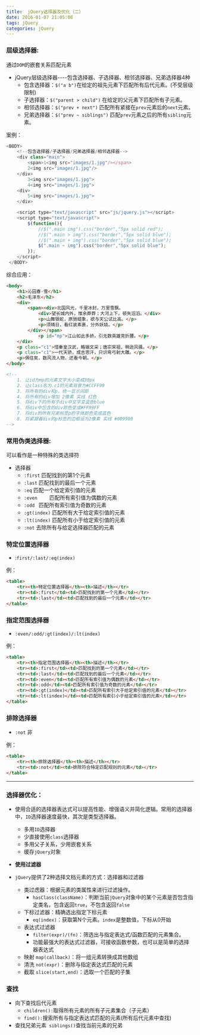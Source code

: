 ```yaml
---
title:  jQuery选择器及优化（二）
date: 2016-01-07 21:05:08
tags: jQuery
categories: jQuery
---
```


### 层级选择器:

通过`DOM`的嵌套关系匹配元素
<!--more-->
- jQuery层级选择器----包含选择器、子选择器、相邻选择器、兄弟选择器4种
	- 包含选择器：`$("a b")`在给定的祖先元素下匹配所有后代元素。(不受层级限制)
	- 子选择器：`$("parent > child")` 在给定的父元素下匹配所有子元素。
	- 相邻选择器：`$("prev + next")` 匹配所有紧接在`prev`元素后的`next`元素。
	- 兄弟选择器：`$("prev ~ siblings")` 匹配`prev`元素之后的所有`sibling`元素。


案例：

```javascript
<BODY>
	<!--包含选择器/子选择器/兄弟选择器/相邻选择器-->
	<div class="main">
		<span>1<img src="images/1.jpg"/></span>
		2<img src="images/1.jpg"/>
	</div>
		3<img src="images/1.jpg">
		4<img src="images/1.jpg">
	<div>
		5<img src="images/1.jpg">
	</div>

	<script type="text/javascript" src="js/jquery.js"></script>
	<script type="text/javascript">
		$(function(){
			//$(".main img").css("border","5px solid red");
			//$(".main > img").css("border","5px solid blue");
			//$(".main + img").css("border","5px solid blue");
			$(".main ~ img").css("border","5px solid blue");
		});
	</script>
 </BODY>
```

综合应用：

```html
<body>
	<h1>沁园春·雪</h1>
	<h2>毛泽东</h2>
	<div>
		<span><div>北国风光，千里冰封，万里雪飘。
			<div>望长城内外，惟余莽莽；大河上下，顿失滔滔。</div>
			<p>山舞银蛇，原驰蜡象，欲与天公试比高。</p>
			<p>须晴日，看红装素裹，分外妖娆。</p>
		</div></span>
			<p id="mp">江山如此多娇，引无数英雄竞折腰。</p>
	</div>
	<p class="c1">惜秦皇汉武，略输文采；唐宗宋祖，稍逊风骚。</p>
	<p class="c1">一代天骄，成吉思汗，只识弯弓射大雕。</p>
	<p>俱往矣，数风流人物，还看今朝。</p>
</body>

<!-- 
	1. 让id为mp的元素文字大小变成30px
	2. 让class名为.c1的元素背景为#CCFF99
	3. 将所有的div和p，统一显示间距
	4. 将所有的div增加 2像素 实线 红色
	5. 将div下的所有子div中文字变蓝色blue
	6. 将div中包含的div颜色变成#FF99FF
	7. 将div的所有兄弟标签p的字体颜色变成蓝色
	8. 将紧跟着div的p标签的边框设为2像素 实线 #009900 
-->

```

### 常用伪类选择器:

可以看作是一种特殊的类选择符

- 选择器		
	- `:first`	匹配找到的第1个元素
	- `:last`		匹配找到的最后一个元素
	- `:eq`		匹配一个给定索引值的元素
	- `:even	`	匹配所有索引值为偶数的元素
    - `:odd	`	匹配所有索引值为奇数的元素
    - `:gt(index)` 匹配所有大于给定索引值的元素
	- `:lt(index)`	匹配所有小于给定索引值的元素
	- `:not`		去除所有与给定选择器匹配的元素

### 特定位置选择器
- :`first/:last/:eq(index)`

例：

```html
<table>
	<tr><th>特定位置选择器</th><th>描述</th></tr>
	<tr><td>:first</td><td>匹配找到的第一个元素</td></tr>
	<tr><td>:last</td><td>匹配找到的最后一个元素</td></tr>
</table>
```

### 指定范围选择器

- `:even/:odd/:gt(index)/:lt(index)`

例：

```html
<table>
	<tr><th>指定范围选择器</th><th>描述</th></tr>
	<tr><td>:first</td><td>匹配找到的第一个元素</td></tr>
	<tr><td>:last</td><td>匹配找到的最后一个元素</td></tr>
	<tr><td>:even</td><td>匹配所有索引值为偶数的元素</td></tr>
	<tr><td>:odd</td><td>匹配所有索引值为奇数的元素</td></tr>
	<tr><td>:gt(index)</td><td>匹配所有索引大于给定索引值的元素</td></tr>
	<tr><td>:lt(index)</td><td>匹配所有索引小于给定索引值的元素</td></tr>
</table>
```

### 排除选择器

- `:not` 非

例：

```html
<table>
	<tr><th>排除选择器</th><th>描述</th></tr>
	<tr><td>:not</td><td>排除符合特定匹配规则的元素</td></tr>
</table>
```

---

### 选择器优化：

- 使用合适的选择器表达式可以提高性能、增强语义并简化逻辑。常用的选择器中，`ID`选择器速度最快，其次是类型选择器。
	- 多用`ID`选择器
	- 少直接使用`class`选择器
	- 多用父子关系，少用嵌套关系
	- 缓存`jQuery`对象

- **使用过滤器**

- `jQuery`提供了2种选择文档元素的方式：选择器和过滤器

	- 类过虑器：根据元素的类属性来进行过滤操作。
		- `hasClass(className)`：判断当前`jQuery`对象中的某个元素是否包含指定类名，包含返回`true`，不包含返回`false`
	- 下标过滤器：精确选出指定下标元素
		- `eq(index)`：获取第N个元素。`index`是整数值，下标从0开始
	- 表达式过滤器 
		- `filter(expr)/(fn)`：筛选出与指定表达式/函数匹配的元素集合。
		- 功能最强大的表达式过滤器，可接收函数参数，也可以是简单的选择器表达式
	- 映射 `map(callback)`：将一组元素转换成其他数组
	- 清洗 `not(expr)`：删除与指定表达式匹配的元素
	- 截取 `slice(start,end)`：选取一个匹配的子集

### 查找

- 向下查找后代元素 
	- `children():`取得所有元素的所有子元素集合（子元素）
	- `find():`搜索所有与指定表达式匹配的元素(所有后代元素中查找)
- 查找兄弟元素` siblings()`查找当前元素的兄弟
